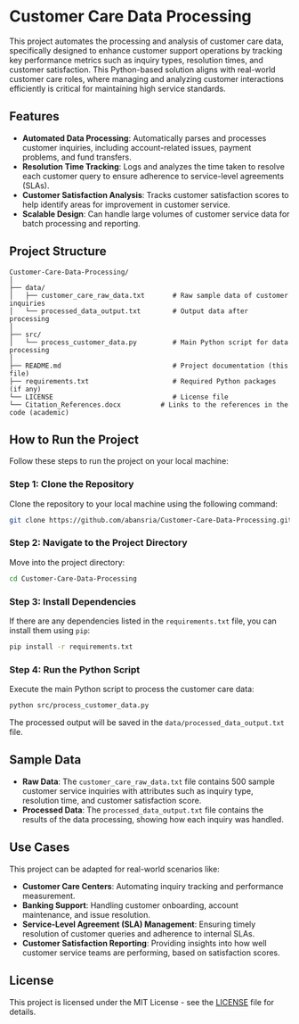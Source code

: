 
# Customer Care Data Processing

This project automates the processing and analysis of customer care data, specifically designed to enhance customer support operations by tracking key performance metrics such as inquiry types, resolution times, and customer satisfaction. This Python-based solution aligns with real-world customer care roles, where managing and analyzing customer interactions efficiently is critical for maintaining high service standards.

## Features
- **Automated Data Processing**: Automatically parses and processes customer inquiries, including account-related issues, payment problems, and fund transfers.
- **Resolution Time Tracking**: Logs and analyzes the time taken to resolve each customer query to ensure adherence to service-level agreements (SLAs).
- **Customer Satisfaction Analysis**: Tracks customer satisfaction scores to help identify areas for improvement in customer service.
- **Scalable Design**: Can handle large volumes of customer service data for batch processing and reporting.

## Project Structure
```
Customer-Care-Data-Processing/
│
├── data/
│   ├── customer_care_raw_data.txt       # Raw sample data of customer inquiries
│   └── processed_data_output.txt        # Output data after processing
│
├── src/
│   └── process_customer_data.py         # Main Python script for data processing
│
├── README.md                            # Project documentation (this file)
├── requirements.txt                     # Required Python packages (if any)
└── LICENSE                              # License file
└── Citation_References.docx      	  # Links to the references in the code (academic)
```

## How to Run the Project
Follow these steps to run the project on your local machine:

### Step 1: Clone the Repository
Clone the repository to your local machine using the following command:

```bash
git clone https://github.com/abansria/Customer-Care-Data-Processing.git
```

### Step 2: Navigate to the Project Directory
Move into the project directory:

```bash
cd Customer-Care-Data-Processing
```

### Step 3: Install Dependencies
If there are any dependencies listed in the `requirements.txt` file, you can install them using `pip`:

```bash
pip install -r requirements.txt
```

### Step 4: Run the Python Script
Execute the main Python script to process the customer care data:

```bash
python src/process_customer_data.py
```

The processed output will be saved in the `data/processed_data_output.txt` file.

## Sample Data
- **Raw Data**: The `customer_care_raw_data.txt` file contains 500 sample customer service inquiries with attributes such as inquiry type, resolution time, and customer satisfaction score.
- **Processed Data**: The `processed_data_output.txt` file contains the results of the data processing, showing how each inquiry was handled.

## Use Cases
This project can be adapted for real-world scenarios like:
- **Customer Care Centers**: Automating inquiry tracking and performance measurement.
- **Banking Support**: Handling customer onboarding, account maintenance, and issue resolution.
- **Service-Level Agreement (SLA) Management**: Ensuring timely resolution of customer queries and adherence to internal SLAs.
- **Customer Satisfaction Reporting**: Providing insights into how well customer service teams are performing, based on satisfaction scores.

## License
This project is licensed under the MIT License - see the [LICENSE](LICENSE) file for details.
